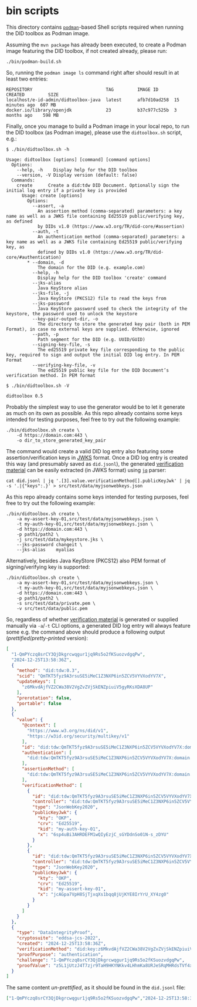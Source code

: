 # bin scripts

This directory contains [`podman`](https://docs.podman.io/en/latest/)-based Shell scripts required when running the DID toolbox as Podman image.

Assuming the `mvn package` has already been executed, to create a Podman image featuring the DID toolbox, if not created already, please run: 
```shell
./bin/podman-build.sh
```

So, running the `podman image ls` command right after should result in at least two entries:
```text
REPOSITORY                            TAG         IMAGE ID      CREATED         SIZE
localhost/e-id-admin/didtoolbox-java  latest      afb7d10ad258  15 minutes ago  607 MB
docker.io/library/openjdk             23          b37c977c525b  3 months ago    598 MB
```

Finally, once you manage to build a Podman image in your local repo, to run the DID toolbox (as Podman image), please use the `didtoolbox.sh` script, e.g.:

```text
$ ./bin/didtoolbox.sh -h

Usage: didtoolbox [options] [command] [command options]
  Options:
    --help, -h    Display help for the DID toolbox
    --version, -V Display version (default: false)
  Commands:
    create      Create a did:tdw DID Document. Optionally sign the initial log entry if a private key is provided
      Usage: create [options]
        Options:
          --assert, -a
            An assertion method (comma-separated) parameters: a key name as well as a JWKS file containing Ed25519 public/verifying key, as defined 
            by DIDs v1.0 (https://www.w3.org/TR/did-core/#assertion)
          --auth, -t
            An authentication method (comma-separated) parameters: a key name as well as a JWKS file containing Ed25519 public/verifying key, as 
            defined by DIDs v1.0 (https://www.w3.org/TR/did-core/#authentication)
        * --domain, -d
            The domain for the DID (e.g. example.com)
          --help, -h
            Display help for the DID toolbox 'create' command
          --jks-alias
            Java KeyStore alias
          --jks-file, -j
            Java KeyStore (PKCS12) file to read the keys from
          --jks-password
            Java KeyStore password used to check the integrity of the keystore, the password used to unlock the keystore
          --key-pair-output-dir, -o
            The directory to store the generated key pair (both in PEM Format), in case no external keys are supplied. Otherwise, ignored
          --path, -p
            Path segment for the DID (e.g. UUID/GUID)
          --signing-key-file, -s
            The ed25519 private key file corresponding to the public key, required to sign and output the initial DID log entry. In PEM Format
          --verifying-key-file, -v
            The ed25519 public key file for the DID Document’s verification method. In PEM format

$ ./bin/didtoolbox.sh -V

didtoolbox 0.5
```

Probably the simplest way to use the generator would be to let it generate as much on its own as possible.
As this repo already contains some keys intended for testing purposes, feel free to try out the following example:

```shell
./bin/didtoolbox.sh create \
    -d https://domain.com:443 \
    -o dir_to_store_generated_key_pair
```

The command would create a valid DID log entry also featuring some assertion/verification keys in [JWKS](https://datatracker.ietf.org/doc/html/rfc7517) format.
Once a DID log entry is created this way (and presumably saved as `did.jsonl`), the generated [verification material](https://www.w3.org/TR/did-core/#verification-material) 
can be easily extracted (in JWKS format) using [`jq`](https://jqlang.github.io/jq/) parser:

```shell
cat did.jsonl | jq '.[3].value.verificationMethod[].publicKeyJwk' | jq -s '.|{"keys":.}' > src/test/data/myjsonwebkeys.json
```

As this repo already contains some keys intended for testing purposes, feel free to try out the following example: 

```shell
./bin/didtoolbox.sh create \
    -a my-assert-key-01,src/test/data/myjsonwebkeys.json \
    -t my-auth-key-01,src/test/data/myjsonwebkeys.json \
    -d https://domain.com:443 \
    -p path1/path2 \
    -j src/test/data/mykeystore.jks \
    --jks-password changeit \
    --jks-alias    myalias                                              
```

 Alternatively, besides Java KeyStore (PKCS12) also PEM format of signing/verifying key is supported:

```shell
./bin/didtoolbox.sh create \
    -a my-assert-key-01,src/test/data/myjsonwebkeys.json \
    -t my-auth-key-01,src/test/data/myjsonwebkeys.json \
    -d https://domain.com:443 \
    -p path1/path2 \
    -s src/test/data/private.pem \
    -v src/test/data/public.pem                                              
```

So, regardless of whether [verification material](https://www.w3.org/TR/did-core/#verification-material) is generated 
or supplied manually via `-a`/`-t` CLI options, a generated DID log entry will always feature some e.g. the command above 
should produce a following output (_prettified_/_pretty-printed_ version):

```json
[
  "1-QmPYczq8srCY3QjDkgrcwqgur1jq9Rs5o2fKSuozvdgqPw",
  "2024-12-25T13:58:36Z",
  {
    "method": "did:tdw:0.3",
    "scid": "QmTKT5fyz9A3rsuSE5iMeC1Z3NXP6in5ZCV5VYVXodYV7X",
    "updateKeys": [
      "z6MkvdAjfVZ2CWa38V2VgZvZVjSkENZpiuiV5gyRKsXDA8UP"
    ],
    "prerotation": false,
    "portable": false
  },
  {
    "value": {
      "@context": [
        "https://www.w3.org/ns/did/v1",
        "https://w3id.org/security/multikey/v1"
      ],
      "id": "did:tdw:QmTKT5fyz9A3rsuSE5iMeC1Z3NXP6in5ZCV5VYVXodYV7X:domain.com%3A443:path1:path2",
      "authentication": [
        "did:tdw:QmTKT5fyz9A3rsuSE5iMeC1Z3NXP6in5ZCV5VYVXodYV7X:domain.com%3A443:path1:path2#my-auth-key-01"
      ],
      "assertionMethod": [
        "did:tdw:QmTKT5fyz9A3rsuSE5iMeC1Z3NXP6in5ZCV5VYVXodYV7X:domain.com%3A443:path1:path2#my-assert-key-01"
      ],
      "verificationMethod": [
        {
          "id": "did:tdw:QmTKT5fyz9A3rsuSE5iMeC1Z3NXP6in5ZCV5VYVXodYV7X:domain.com%3A443:path1:path2#my-auth-key-01",
          "controller": "did:tdw:QmTKT5fyz9A3rsuSE5iMeC1Z3NXP6in5ZCV5VYVXodYV7X:domain.com%3A443:path1:path2",
          "type": "JsonWebKey2020",
          "publicKeyJwk": {
            "kty": "OKP",
            "crv": "Ed25519",
            "kid": "my-auth-key-01",
            "x": "6sp4uBi3AHRDEFM1wQIyEzjC_sGYDdnSo01N-s_zDYU"
          }
        },
        {
          "id": "did:tdw:QmTKT5fyz9A3rsuSE5iMeC1Z3NXP6in5ZCV5VYVXodYV7X:domain.com%3A443:path1:path2#my-assert-key-01",
          "controller": "did:tdw:QmTKT5fyz9A3rsuSE5iMeC1Z3NXP6in5ZCV5VYVXodYV7X:domain.com%3A443:path1:path2",
          "type": "JsonWebKey2020",
          "publicKeyJwk": {
            "kty": "OKP",
            "crv": "Ed25519",
            "kid": "my-assert-key-01",
            "x": "jcAGpa7VpH8SjTjxqXs1bqq8jUjKYE8IrYrU_XY4zg0"
          }
        }
      ]
    }
  },
  {
    "type": "DataIntegrityProof",
    "cryptosuite": "eddsa-jcs-2022",
    "created": "2024-12-25T13:58:36Z",
    "verificationMethod": "did:key:z6MkvdAjfVZ2CWa38V2VgZvZVjSkENZpiuiV5gyRKsXDA8UP#z6MkvdAjfVZ2CWa38V2VgZvZVjSkENZpiuiV5gyRKsXDA8UP",
    "proofPurpose": "authentication",
    "challenge": "1-QmPYczq8srCY3QjDkgrcwqgur1jq9Rs5o2fKSuozvdgqPw",
    "proofValue": "z5L1jUtzJ4T7zjr9TaH9HKYNKkv4LHhmKa8URJeSRqMHRdsTVf4xRDPr9PoBwkFojU67Yh1u4asdbUg8y3Fh9b4ZC"
  }
]
```

The same content _un-prettified_, as it should be found in the `did.jsonl` file:

```json
["1-QmPYczq8srCY3QjDkgrcwqgur1jq9Rs5o2fKSuozvdgqPw","2024-12-25T13:58:36Z",{"method":"did:tdw:0.3","scid":"QmTKT5fyz9A3rsuSE5iMeC1Z3NXP6in5ZCV5VYVXodYV7X","updateKeys":["z6MkvdAjfVZ2CWa38V2VgZvZVjSkENZpiuiV5gyRKsXDA8UP"],"prerotation":false,"portable":false},{"value":{"@context":["https://www.w3.org/ns/did/v1","https://w3id.org/security/multikey/v1"],"id":"did:tdw:QmTKT5fyz9A3rsuSE5iMeC1Z3NXP6in5ZCV5VYVXodYV7X:domain.com%3A443:path1:path2","authentication":["did:tdw:QmTKT5fyz9A3rsuSE5iMeC1Z3NXP6in5ZCV5VYVXodYV7X:domain.com%3A443:path1:path2#my-auth-key-01"],"assertionMethod":["did:tdw:QmTKT5fyz9A3rsuSE5iMeC1Z3NXP6in5ZCV5VYVXodYV7X:domain.com%3A443:path1:path2#my-assert-key-01"],"verificationMethod":[{"id":"did:tdw:QmTKT5fyz9A3rsuSE5iMeC1Z3NXP6in5ZCV5VYVXodYV7X:domain.com%3A443:path1:path2#my-auth-key-01","controller":"did:tdw:QmTKT5fyz9A3rsuSE5iMeC1Z3NXP6in5ZCV5VYVXodYV7X:domain.com%3A443:path1:path2","type":"JsonWebKey2020","publicKeyJwk":{"kty":"OKP","crv":"Ed25519","kid":"my-auth-key-01","x":"6sp4uBi3AHRDEFM1wQIyEzjC_sGYDdnSo01N-s_zDYU"}},{"id":"did:tdw:QmTKT5fyz9A3rsuSE5iMeC1Z3NXP6in5ZCV5VYVXodYV7X:domain.com%3A443:path1:path2#my-assert-key-01","controller":"did:tdw:QmTKT5fyz9A3rsuSE5iMeC1Z3NXP6in5ZCV5VYVXodYV7X:domain.com%3A443:path1:path2","type":"JsonWebKey2020","publicKeyJwk":{"kty":"OKP","crv":"Ed25519","kid":"my-assert-key-01","x":"jcAGpa7VpH8SjTjxqXs1bqq8jUjKYE8IrYrU_XY4zg0"}}]}},{"type":"DataIntegrityProof","cryptosuite":"eddsa-jcs-2022","created":"2024-12-25T13:58:36Z","verificationMethod":"did:key:z6MkvdAjfVZ2CWa38V2VgZvZVjSkENZpiuiV5gyRKsXDA8UP#z6MkvdAjfVZ2CWa38V2VgZvZVjSkENZpiuiV5gyRKsXDA8UP","proofPurpose":"authentication","challenge":"1-QmPYczq8srCY3QjDkgrcwqgur1jq9Rs5o2fKSuozvdgqPw","proofValue":"z5L1jUtzJ4T7zjr9TaH9HKYNKkv4LHhmKa8URJeSRqMHRdsTVf4xRDPr9PoBwkFojU67Yh1u4asdbUg8y3Fh9b4ZC"}]
```
